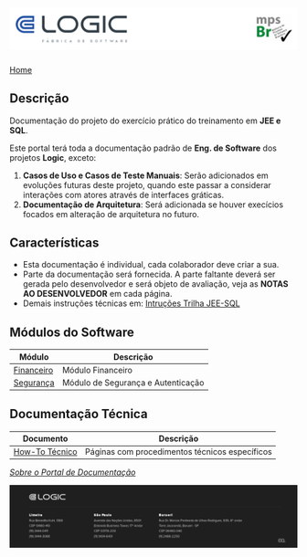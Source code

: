 # ![Cabecalho](WIKI/ReadMe-Anexos/Cabecalho.png)

[Home](README.md)

## Descrição

Documentação do projeto do exercício prático do treinamento em **JEE e SQL**.

Este portal terá toda a documentação padrão de **Eng. de Software** dos projetos **Logic**, exceto:

1. **Casos de Uso e Casos de Teste Manuais**: Serão adicionados em evoluções futuras deste projeto, quando este passar a considerar interações com atores através de interfaces gráticas.
1. **Documentação de Arquitetura**: Será adicionada se houver execícios focados em alteração de arquitetura no futuro.

## Características

- Esta documentação é individual, cada colaborador deve criar a sua.
- Parte da documentação será fornecida. A parte faltante deverá ser gerada pelo desenvolvedor e será objeto de avaliação, veja as **NOTAS AO DESENVOLVEDOR** em cada página.
- Demais instruções técnicas em: [Intruções Trilha JEE-SQL](WIKI/How-To-Tecnico/Intrucoes-Trilha-JEE-SQL/Intrucoes-Trilha-JEE-SQL.md)

## Módulos do Software

| Módulo                                                    | Descrição                          |
| --------------------------------------------------------- | ---------------------------------- |
| [Financeiro](WIKI/Modulo-Financeiro/Modulo-Financeiro.md) | Módulo Financeiro                  |
| [Segurança](WIKI/Modulo-Seguranca/Modulo-Seguranca.md)    | Módulo de Segurança e Autenticação |

## Documentação Técnica

| Documento                                               | Descrição                                      |
| ------------------------------------------------------- | ---------------------------------------------- |
| [How-To Técnico](WIKI/How-To-Tecnico/How-To-Tecnico.md) | Páginas com procedimentos técnicos específicos |

_[Sobre o Portal de Documentação](WIKI/About/About.md)_

![Rodape](WIKI/ReadMe-Anexos/Rodape.png)
